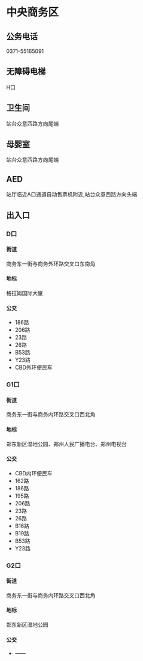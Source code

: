 # 中央商务区

## 公务电话

0371-55165091

## 无障碍电梯

H口

## 卫生间

站台众意西路方向尾端

## 母婴室

站台众意西路方向尾端

## AED

站厅临近A口通道自动售票机附近,站台众意西路方向头端

## 出入口

### D口

#### 街道

商务东一街与商务外环路交叉口东南角

#### 地标

格拉姆国际大厦

#### 公交

- 186路
- 206路
- 23路
- 26路
- B53路
- Y23路
- CBD外环便民车

### G1口

#### 街道

商务东一街与商务内环路交叉口西北角

#### 地标

郑东新区湿地公园、郑州人民广播电台、郑州电视台

#### 公交

- CBD内环便民车
- 162路
- 186路
- 195路
- 206路
- 23路
- 26路
- B16路
- B19路
- B53路
- Y23路

### G2口

#### 街道

商务东一街与商务内环路交叉口西北角

#### 地标

郑东新区湿地公园

#### 公交

- ——


